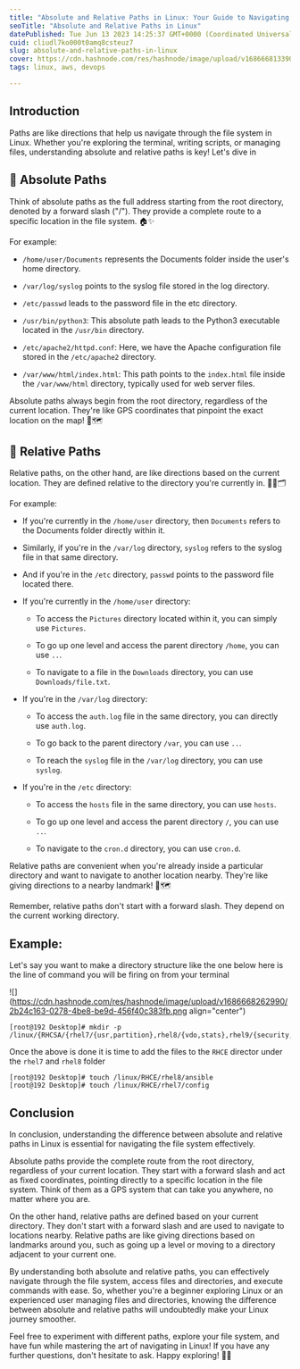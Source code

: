 ```yaml
---
title: "Absolute and Relative Paths in Linux: Your Guide to Navigating the File System"
seoTitle: "Absolute and Relative Paths in Linux"
datePublished: Tue Jun 13 2023 14:25:37 GMT+0000 (Coordinated Universal Time)
cuid: cliudl7ko000t0amq8csteuz7
slug: absolute-and-relative-paths-in-linux
cover: https://cdn.hashnode.com/res/hashnode/image/upload/v1686668133905/c541e41b-e217-4a60-a202-5b030eb3fd1e.png
tags: linux, aws, devops

---
```


## Introduction

Paths are like directions that help us navigate through the file system in Linux. Whether you're exploring the terminal, writing scripts, or managing files, understanding absolute and relative paths is key! Let's dive in

## 🌈 Absolute Paths

Think of absolute paths as the full address starting from the root directory, denoted by a forward slash ("/"). They provide a complete route to a specific location in the file system. 🏠✨

For example:

* `/home/user/Documents` represents the Documents folder inside the user's home directory.
    
* `/var/log/syslog` points to the syslog file stored in the log directory.
    
* `/etc/passwd` leads to the password file in the etc directory.
    
* `/usr/bin/python3`: This absolute path leads to the Python3 executable located in the `/usr/bin` directory.
    
* `/etc/apache2/httpd.conf`: Here, we have the Apache configuration file stored in the `/etc/apache2` directory.
    
* `/var/www/html/index.html`: This path points to the `index.html` file inside the `/var/www/html` directory, typically used for web server files.
    

Absolute paths always begin from the root directory, regardless of the current location. They're like GPS coordinates that pinpoint the exact location on the map! 📍🗺️

## 🌟 Relative Paths

Relative paths, on the other hand, are like directions based on the current location. They are defined relative to the directory you're currently in. 🚶‍♀️🗂️

For example:

* If you're currently in the `/home/user` directory, then `Documents` refers to the Documents folder directly within it.
    
* Similarly, if you're in the `/var/log` directory, `syslog` refers to the syslog file in that same directory.
    
* And if you're in the `/etc` directory, `passwd` points to the password file located there.
    
* If you're currently in the `/home/user` directory:
    
    * To access the `Pictures` directory located within it, you can simply use `Pictures`.
        
    * To go up one level and access the parent directory `/home`, you can use `..`.
        
    * To navigate to a file in the `Downloads` directory, you can use `Downloads/file.txt`.
        
* If you're in the `/var/log` directory:
    
    * To access the `auth.log` file in the same directory, you can directly use `auth.log`.
        
    * To go back to the parent directory `/var`, you can use `..`.
        
    * To reach the `syslog` file in the `/var/log` directory, you can use `syslog`.
        
* If you're in the `/etc` directory:
    
    * To access the `hosts` file in the same directory, you can use `hosts`.
        
    * To go up one level and access the parent directory `/`, you can use `..`.
        
    * To navigate to the `cron.d` directory, you can use `cron.d`.
        

Relative paths are convenient when you're already inside a particular directory and want to navigate to another location nearby. They're like giving directions to a nearby landmark! 🏰🗺️

Remember, relative paths don't start with a forward slash. They depend on the current working directory.

## Example:

Let's say you want to make a directory structure like the one below here is the line of command you will be firing on from your terminal

![](https://cdn.hashnode.com/res/hashnode/image/upload/v1686668262990/2b24c163-0278-4be8-be9d-456f40c383fb.png align="center")

```plaintext
[root@192 Desktop]# mkdir -p /linux/{RHCSA/{rhel7/{usr,partition},rhel8/{vdo,stats},rhel9/{security,LVM}},RHCE/{rhel7,rhel8}}
```

Once the above is done it is time to add the files to the `RHCE` director under the `rhel7` and `rhel8` folder

```plaintext
[root@192 Desktop]# touch /linux/RHCE/rhel8/ansible
[root@192 Desktop]# touch /linux/RHCE/rhel7/config
```

## Conclusion

In conclusion, understanding the difference between absolute and relative paths in Linux is essential for navigating the file system effectively.

Absolute paths provide the complete route from the root directory, regardless of your current location. They start with a forward slash and act as fixed coordinates, pointing directly to a specific location in the file system. Think of them as a GPS system that can take you anywhere, no matter where you are.

On the other hand, relative paths are defined based on your current directory. They don't start with a forward slash and are used to navigate to locations nearby. Relative paths are like giving directions based on landmarks around you, such as going up a level or moving to a directory adjacent to your current one.

By understanding both absolute and relative paths, you can effectively navigate through the file system, access files and directories, and execute commands with ease. So, whether you're a beginner exploring Linux or an experienced user managing files and directories, knowing the difference between absolute and relative paths will undoubtedly make your Linux journey smoother.

Feel free to experiment with different paths, explore your file system, and have fun while mastering the art of navigating in Linux! If you have any further questions, don't hesitate to ask. Happy exploring! 🌟🚀